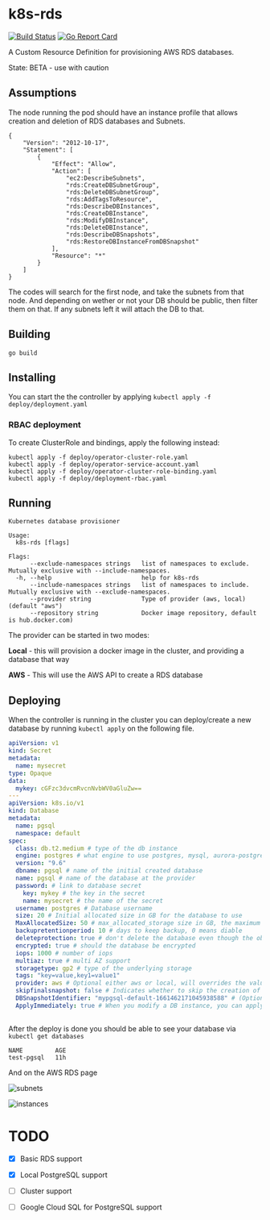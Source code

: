 # k8s-rds

[![Build Status](https://travis-ci.org/sorenmat/k8s-rds.svg?branch=master)](https://travis-ci.org/sorenmat/k8s-rds)
[![Go Report Card](https://goreportcard.com/badge/github.com/sorenmat/k8s-rds)](https://goreportcard.com/report/github.com/sorenmat/k8s-rds)

A Custom Resource Definition for provisioning AWS RDS databases.

State: BETA - use with caution

## Assumptions

The node running the pod should have an instance profile that allows creation and deletion of RDS databases and Subnets.

```
{
    "Version": "2012-10-17",
    "Statement": [
        {
            "Effect": "Allow",
            "Action": [
                "ec2:DescribeSubnets",
                "rds:CreateDBSubnetGroup",
                "rds:DeleteDBSubnetGroup",
                "rds:AddTagsToResource",
                "rds:DescribeDBInstances",
                "rds:CreateDBInstance",
                "rds:ModifyDBInstance",
                "rds:DeleteDBInstance",
                "rds:DescribeDBSnapshots",
                "rds:RestoreDBInstanceFromDBSnapshot"
            ],
            "Resource": "*"
        }
    ]
}
```

The codes will search for the first node, and take the subnets from that node. And depending on wether or not your DB should be public, then filter them on that. If any subnets left it will attach the DB to that.

## Building

`go build`

## Installing

You can start the the controller by applying `kubectl apply -f deploy/deployment.yaml`

### RBAC deployment

To create ClusterRole and bindings, apply the following instead:

```shell
kubectl apply -f deploy/operator-cluster-role.yaml
kubectl apply -f deploy/operator-service-account.yaml
kubectl apply -f deploy/operator-cluster-role-binding.yaml
kubectl apply -f deploy/deployment-rbac.yaml
```

## Running 
```
Kubernetes database provisioner

Usage:
  k8s-rds [flags]

Flags:
      --exclude-namespaces strings   list of namespaces to exclude. Mutually exclusive with --include-namespaces.
  -h, --help                         help for k8s-rds
      --include-namespaces strings   list of namespaces to include. Mutually exclusive with --exclude-namespaces.
      --provider string              Type of provider (aws, local) (default "aws")
      --repository string            Docker image repository, default is hub.docker.com)
```

The provider can be started in two modes:

**Local** - this will provision a docker image in the cluster, and providing a database that way

**AWS** - This will use the AWS API to create a RDS database

## Deploying

When the controller is running in the cluster you can deploy/create a new database by running `kubectl apply` on the following
file.

```yaml
apiVersion: v1
kind: Secret
metadata:
  name: mysecret
type: Opaque
data:
  mykey: cGFzc3dvcmRvcnNvbWV0aGluZw==
---
apiVersion: k8s.io/v1
kind: Database
metadata:
  name: pgsql
  namespace: default
spec:
  class: db.t2.medium # type of the db instance
  engine: postgres # what engine to use postgres, mysql, aurora-postgresql etc.
  version: "9.6"
  dbname: pgsql # name of the initial created database
  name: pgsql # name of the database at the provider
  password: # link to database secret
    key: mykey # the key in the secret
    name: mysecret # the name of the secret
  username: postgres # Database username
  size: 20 # Initial allocated size in GB for the database to use
  MaxAllocatedSize: 50 # max_allocated_storage size in GB, the maximum allowed storage size for the database when using autoscaling. Has to be larger then size.
  backupretentionperiod: 10 # days to keep backup, 0 means diable
  deleteprotection: true # don't delete the database even though the object is delete in k8s
  encrypted: true # should the database be encrypted
  iops: 1000 # number of iops
  multiaz: true # multi AZ support
  storagetype: gp2 # type of the underlying storage
  tags: "key=value,key1=value1"
  provider: aws # Optional either aws or local, will overrides the value the operator was started with 
  skipfinalsnapshot: false # Indicates whether to skip the creation of a final DB snapshot before deleting the instance. By default, skipfinalsnapshot isn't enabled, and the DB snapshot is created.
  DBSnapshotIdentifier: "mypgsql-default-1661462171045938588" # (Optional) allows for restoring from snapshots be manual or automatic.
  ApplyImmediately: true # When you modify a DB instance, you can apply the changes immediately by setting the ApplyImmediately parameter to true. If you don't choose to apply changes immediately, the changes are put into the pending modifications queue. During the next maintenance window, any pending changes in the queue are applied. If you choose to apply changes immediately, your new changes and any changes in the pending modifications queue are applied. 
  
```

After the deploy is done you should be able to see your database via `kubectl get databases`

```shell
NAME         AGE
test-pgsql   11h
```

And on the AWS RDS page

![subnets](docs/subnet.png "DB instance subnets")

![instances](docs/instances.png "DB instance")

# TODO

- [X] Basic RDS support

- [X] Local PostgreSQL support

- [ ] Cluster support

- [ ] Google Cloud SQL for PostgreSQL support



